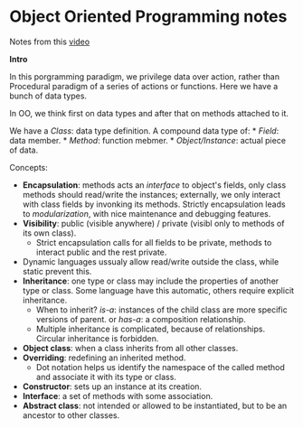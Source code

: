 # Object Oriented Programming notes

Notes from this [video](https://www.youtube.com/watch?v=lbXsrHGhBAU)

__Intro__

In this porgramming paradigm, we privilege data over action, rather than Procedural paradigm of a series of actions or functions. Here we have a bunch of data types.

In OO, we think first on data types and after that on methods attached to it.

We have a _Class_: data type definition. A compound data type of:
	* _Field_: data member.
	* _Method_: function mebmer.
	* _Object/Instance_: actual piece of data.

Concepts:
* __Encapsulation__: methods acts an _interface_ to object's fields, only class methods should read/write the instances; externally, we only interact with class fields by invonking its methods. Strictly encapsulation leads to _modularization_, with nice maintenance and debugging features.
* __Visibility__: public (visible anywhere) / private (visibl only to methods of its own class).
	* Strict encapsulation calls for all fields to be private, methods to interact public and the rest private.
* Dynamic languages ussualy allow read/write outside the class, while static prevent this.
* __Inheritance__: one type or class may include the properties of another type or class. Some language have this automatic, others require explicit inheritance.
	* When to inherit? _is-a_: instances of the child class are more specific versions of parent. or _has-a_: a composition relationship.
	* Multiple inheritance is complicated, because of relationships. Circular inheritance is forbidden.
* __Object class__: when a class inherits from all other classes.
* __Overriding__: redefining an inherited method.
	* Dot notation helps us identify the namespace of the called method and associate it with its type or class.
*	 __Constructor__: sets up an instance at its creation.
* __Interface__: a set of methods with some association.
* __Abstract class__: not intended or allowed to be instantiated, but to be an ancestor to other classes.
